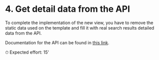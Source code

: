 # 4. Get detail data from the API

To complete the implementation of the new view, you have to remove the static data used on the template and fill it with
real search results detailed data from the API.

Documentation for the API can be found in [this link](https://developer.spotify.com/documentation/web-api/reference/#/).

⏱ Expected effort: 15'

